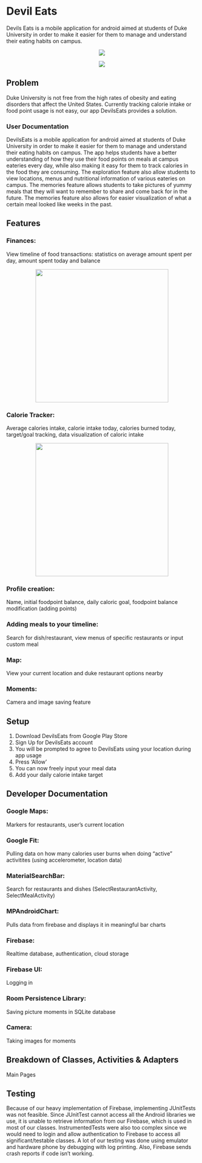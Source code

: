 # Devil Eats
Devils Eats is a mobile application for android aimed at students of Duke University in order to make it easier for them to manage and understand their eating habits on campus. 

<p align="center"> 
    <img src="demo/Logo.png">
 </p>
 
<p align="center"> 
    <img src="demo/home.png">
 </p>

## Problem
Duke University is not free from the high rates of obesity and eating disorders that affect the United States. Currently tracking calorie intake or food point usage is not easy, our app DevilsEats provides a solution.

### User Documentation

DevilsEats is a mobile application for android aimed at students of Duke University in order to make it easier for them to manage and understand their eating habits on campus. The app helps students have a better understanding of how they use their food points on meals at campus eateries every day, while also making it easy for them to track calories in the food they are consuming. The exploration feature also allow students to view locations, menus and nutritional information of various eateries on campus. The memories feature allows students to take pictures of yummy meals that they will want to remember to share and come back for in the future. The memories feature also allows for easier visualization of what a certain meal looked like weeks in the past.

## Features


 ### Finances: 
 View timeline of food transactions: statistics on average amount spent per day, amount spent today and balance

<p align="center"> 
    <img src="demo/finance.png" width="350">
 </p>


 ### Calorie Tracker: 
 Average calories intake, calorie intake today, calories burned today, target/goal tracking, data visualization of caloric intake
 
 <p align="center"> 
    <img src="demo/calorie.png" width="350">
 </p>

 ### Profile creation: 
 Name, initial foodpoint balance, daily caloric goal, foodpoint balance modification (adding points)

 ### Adding meals to your timeline: 
 Search for dish/restaurant, view menus of specific restaurants or input custom meal


 ### Map: 
 View your current location and duke restaurant options nearby

 ### Moments: 
 Camera and image saving feature


## Setup
1. Download DevilsEats from Google Play Store
2. Sign Up for DevilsEats account
3. You will be prompted to agree to DevilsEats using your location during app usage
4. Press ‘Allow’
5. You can now freely input your meal data
6. Add your daily calorie intake target

## Developer Documentation
### Google Maps: 
Markers for restaurants, user’s current location

### Google Fit:
Pulling data on how many calories user burns when doing “active” activitites (using accelerometer, location data)


### MaterialSearchBar: 
Search for restaurants and dishes (SelectRestaurantActivity, SelectMealActivity)


### MPAndroidChart: 
Pulls data from firebase and displays it in meaningful bar charts


### Firebase: 
Realtime database, authentication, cloud storage


### Firebase UI: 
Logging in

### Room Persistence Library: 
Saving picture moments in SQLite database

### Camera: 
Taking images for moments

## Breakdown of Classes, Activities & Adapters
Main Pages



## Testing
Because of our heavy implementation of Firebase, implementing JUnitTests was not feasible. Since JUnitTest cannot access all the Android libraries we use, it is unable to retrieve information from our Firebase, which is used in most of our classes.
InstrumentedTests were also too complex since we would need to login and allow authentication to Firebase to access all significant/testable classes. A lot of our testing was done using emulator and hardware phone by debugging with log printing. Also, Firebase sends crash reports if code isn’t working.
